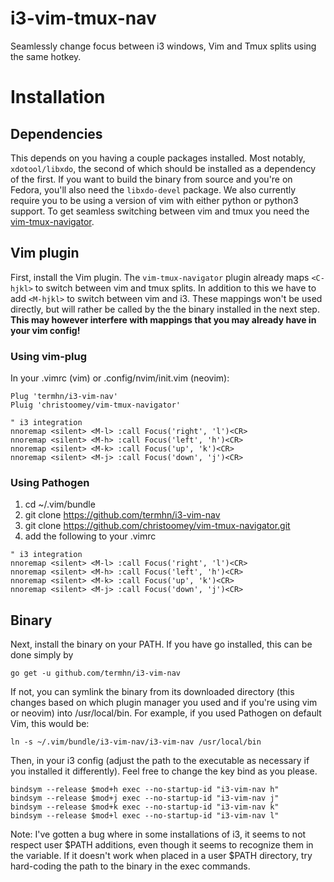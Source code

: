 # i3-vim-tmux-nav
Seamlessly change focus between i3 windows, Vim and Tmux splits using the same hotkey.

# Installation

## Dependencies

This depends on you having a couple packages installed. Most notably, `xdotool/libxdo`, the second of which should be installed as a dependency of the first. If you want to build the binary from source and you're on Fedora, you'll also need the `libxdo-devel` package. We also currently require you to be using a version of vim with either python or python3 support.
To get seamless switching between vim and tmux you need the [vim-tmux-navigator](https://github.com/christoomey/vim-tmux-navigator).

## Vim plugin

First, install the Vim plugin. The `vim-tmux-navigator` plugin already maps `<C-hjkl>` to switch between vim and tmux splits. In addition to this we have to add `<M-hjkl>` to switch between vim and i3. These mappings won't be used directly, but will rather be called by the the binary installed in the next step. **This may however interfere with mappings that you may already have in your vim config!**
  
### Using vim-plug
In your .vimrc (vim) or .config/nvim/init.vim (neovim):

```vim
Plug 'termhn/i3-vim-nav'
Pluig 'christoomey/vim-tmux-navigator'
	
" i3 integration
nnoremap <silent> <M-l> :call Focus('right', 'l')<CR>
nnoremap <silent> <M-h> :call Focus('left', 'h')<CR>
nnoremap <silent> <M-k> :call Focus('up', 'k')<CR>
nnoremap <silent> <M-j> :call Focus('down', 'j')<CR>
```
	
### Using Pathogen
1. cd ~/.vim/bundle
1. git clone https://github.com/termhn/i3-vim-nav
1. git clone https://github.com/christoomey/vim-tmux-navigator.git
1. add the following to your .vimrc

```vim
" i3 integration
nnoremap <silent> <M-l> :call Focus('right', 'l')<CR>
nnoremap <silent> <M-h> :call Focus('left', 'h')<CR>
nnoremap <silent> <M-k> :call Focus('up', 'k')<CR>
nnoremap <silent> <M-j> :call Focus('down', 'j')<CR>
```
	
## Binary

Next, install the binary on your PATH. If you have go installed, this can be done simply by

```
go get -u github.com/termhn/i3-vim-nav
```
If not, you can symlink the binary from its downloaded directory (this changes based on which plugin manager you used and if you're using vim or neovim) into /usr/local/bin. For example, if you used Pathogen on default Vim, this would be:

```
ln -s ~/.vim/bundle/i3-vim-nav/i3-vim-nav /usr/local/bin
```

Then, in your i3 config (adjust the path to the executable as necessary if you installed it differently). Feel free to change the key bind as you please.

```
bindsym --release $mod+h exec --no-startup-id "i3-vim-nav h"
bindsym --release $mod+j exec --no-startup-id "i3-vim-nav j"
bindsym --release $mod+k exec --no-startup-id "i3-vim-nav k"
bindsym --release $mod+l exec --no-startup-id "i3-vim-nav l"
```

Note: I've gotten a bug where in some installations of i3, it seems to not respect user $PATH additions, even though it seems to recognize them in the variable. If it doesn't work when placed in a user $PATH directory, try hard-coding the path to the binary in the exec commands.

